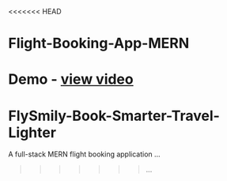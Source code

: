 <<<<<<< HEAD
# Flight-Booking-App-MERN
Demo - <a href="[...](...)">view video</a>
=======
# FlySmily-Book-Smarter-Travel-Lighter
A full-stack MERN flight booking application ...
>>>>>>> ...
